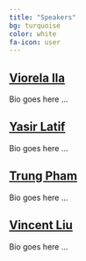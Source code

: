 ```yaml
---
title: "Speakers"
bg: turquoise
color: white
fa-icon: user
---
```


## [Viorela Ila](http://viorelaila.net/)

Bio goes here ... 

## [Yasir Latif](https://ylatif.github.io)

Bio goes here ... 

## [Trung Pham](https://scholar.google.com.au/citations?user=rgzyEHoAAAAJ&hl=en)
Bio goes here ... 

## [Vincent Liu](https://scholar.google.com.au/citations?user=rgzyEHoAAAAJ&hl=en)
Bio goes here ... 